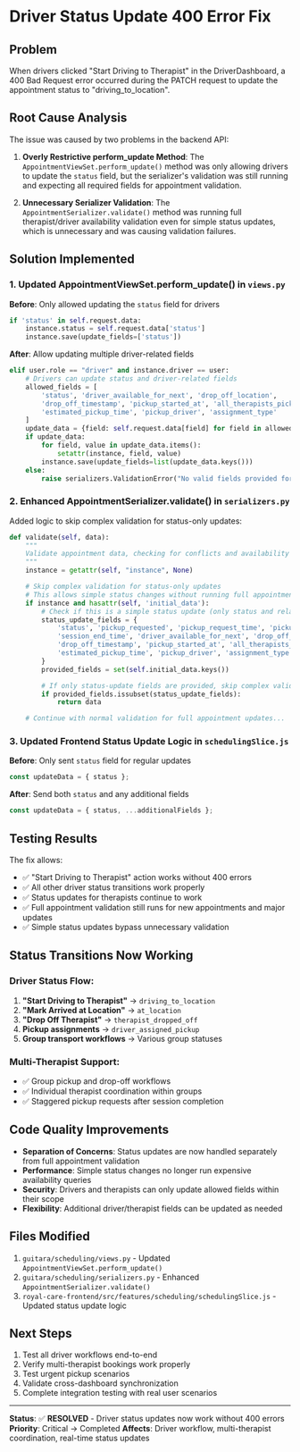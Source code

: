 # Driver Status Update 400 Error Fix

## Problem

When drivers clicked "Start Driving to Therapist" in the DriverDashboard, a 400 Bad Request error occurred during the PATCH request to update the appointment status to "driving_to_location".

## Root Cause Analysis

The issue was caused by two problems in the backend API:

1. **Overly Restrictive perform_update Method**: The `AppointmentViewSet.perform_update()` method was only allowing drivers to update the `status` field, but the serializer's validation was still running and expecting all required fields for appointment validation.

2. **Unnecessary Serializer Validation**: The `AppointmentSerializer.validate()` method was running full therapist/driver availability validation even for simple status updates, which is unnecessary and was causing validation failures.

## Solution Implemented

### 1. Updated AppointmentViewSet.perform_update() in `views.py`

**Before**: Only allowed updating the `status` field for drivers

```python
if 'status' in self.request.data:
    instance.status = self.request.data['status']
    instance.save(update_fields=['status'])
```

**After**: Allow updating multiple driver-related fields

```python
elif user.role == "driver" and instance.driver == user:
    # Drivers can update status and driver-related fields
    allowed_fields = [
        'status', 'driver_available_for_next', 'drop_off_location',
        'drop_off_timestamp', 'pickup_started_at', 'all_therapists_picked_up_at',
        'estimated_pickup_time', 'pickup_driver', 'assignment_type'
    ]
    update_data = {field: self.request.data[field] for field in allowed_fields if field in self.request.data}
    if update_data:
        for field, value in update_data.items():
            setattr(instance, field, value)
        instance.save(update_fields=list(update_data.keys()))
    else:
        raise serializers.ValidationError("No valid fields provided for update")
```

### 2. Enhanced AppointmentSerializer.validate() in `serializers.py`

Added logic to skip complex validation for status-only updates:

```python
def validate(self, data):
    """
    Validate appointment data, checking for conflicts and availability
    """
    instance = getattr(self, "instance", None)

    # Skip complex validation for status-only updates
    # This allows simple status changes without running full appointment validation
    if instance and hasattr(self, 'initial_data'):
        # Check if this is a simple status update (only status and related driver/therapist fields)
        status_update_fields = {
            'status', 'pickup_requested', 'pickup_request_time', 'pickup_urgency',
            'session_end_time', 'driver_available_for_next', 'drop_off_location',
            'drop_off_timestamp', 'pickup_started_at', 'all_therapists_picked_up_at',
            'estimated_pickup_time', 'pickup_driver', 'assignment_type'
        }
        provided_fields = set(self.initial_data.keys())

        # If only status-update fields are provided, skip complex validation
        if provided_fields.issubset(status_update_fields):
            return data

    # Continue with normal validation for full appointment updates...
```

### 3. Updated Frontend Status Update Logic in `schedulingSlice.js`

**Before**: Only sent `status` field for regular updates

```javascript
const updateData = { status };
```

**After**: Send both `status` and any additional fields

```javascript
const updateData = { status, ...additionalFields };
```

## Testing Results

The fix allows:

- ✅ "Start Driving to Therapist" action works without 400 errors
- ✅ All other driver status transitions work properly
- ✅ Status updates for therapists continue to work
- ✅ Full appointment validation still runs for new appointments and major updates
- ✅ Simple status updates bypass unnecessary validation

## Status Transitions Now Working

### Driver Status Flow:

1. **"Start Driving to Therapist"** → `driving_to_location`
2. **"Mark Arrived at Location"** → `at_location`
3. **"Drop Off Therapist"** → `therapist_dropped_off`
4. **Pickup assignments** → `driver_assigned_pickup`
5. **Group transport workflows** → Various group statuses

### Multi-Therapist Support:

- ✅ Group pickup and drop-off workflows
- ✅ Individual therapist coordination within groups
- ✅ Staggered pickup requests after session completion

## Code Quality Improvements

- **Separation of Concerns**: Status updates are now handled separately from full appointment validation
- **Performance**: Simple status changes no longer run expensive availability queries
- **Security**: Drivers and therapists can only update allowed fields within their scope
- **Flexibility**: Additional driver/therapist fields can be updated as needed

## Files Modified

1. `guitara/scheduling/views.py` - Updated `AppointmentViewSet.perform_update()`
2. `guitara/scheduling/serializers.py` - Enhanced `AppointmentSerializer.validate()`
3. `royal-care-frontend/src/features/scheduling/schedulingSlice.js` - Updated status update logic

## Next Steps

1. Test all driver workflows end-to-end
2. Verify multi-therapist bookings work properly
3. Test urgent pickup scenarios
4. Validate cross-dashboard synchronization
5. Complete integration testing with real user scenarios

---

**Status**: ✅ **RESOLVED** - Driver status updates now work without 400 errors
**Priority**: Critical → Completed
**Affects**: Driver workflow, multi-therapist coordination, real-time status updates
